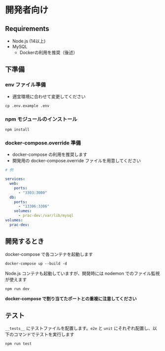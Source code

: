 # 開発者向け

## Requirements

- Node.js (14以上)
- MySQL
  - Dockerの利用を推奨（後述）

## 下準備

### env ファイル準備

- 適宜環境に合わせて変更してください

```
cp .env.example .env
```

### npm モジュールのインストール

```
npm install
```

### docker-compose.override 準備

- docker-compose の利用を推奨します
- 開発用の docker-compose.override ファイルを用意してください

```yml:docker-compose.override.yml
# 例

services:
  web:
    ports:
      - "3303:3000"
  db:
    ports:
      - "13306:3306"
    volumes:
      - prac-dev:/var/lib/mysql
volumes:
  prac-dev:

```

## 開発するとき

docker-compose で各コンテナを起動します

```
docker-compose up --build -d
```

Node.js コンテナも起動していますが、開発時には nodemon でのファイル監視が使えます

```
npm run dev
```

**docker-compose で割り当てたポートとの重複に注意してください**

## テスト

`__tests__` にテストファイルを配置します。`e2e` と `unit` にそれぞれ配置し、以下のコマンドでテストを実行します

```
npm run test
```
